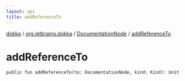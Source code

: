 ```yaml
---
layout: api
title: addReferenceTo
---
```

[dokka](../../index.html) / [org.jetbrains.dokka](../index.html) / [DocumentationNode](index.html) / [addReferenceTo](addReferenceTo.html)


# addReferenceTo


```
public fun addReferenceTo(to: DocumentationNode, kind: Kind): Unit
```

